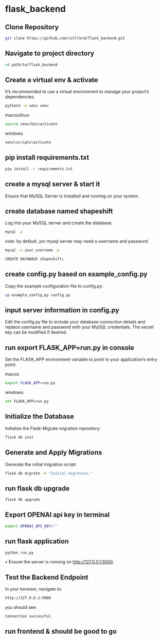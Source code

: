 # flask_backend

## Clone Repository

```bash
git clone https://github.com/cstlford/flask_backend.git
```

## Navigate to project directory

```bash
cd path/to/flask_backend
```

## Create a virtual env & activate

It’s recommended to use a virtual environment to manage your project’s dependencies.

```bash
python3 -m venv venv
```

macos/linux

```bash
source venv/bin/activate
```

windows

```bash
venv\scripts\activate
```

## pip install requirements.txt

```bash
pip install -r requirements.txt
```

## create a mysql server & start it

Ensure that MySQL Server is installed and running on your system.

## create database named shapeshift

Log into your MySQL server and create the database:

```bash
mysql -p
```

note: by default, yor mysql server may need a username and password.

```bash
mysql -u your_username -p
```

```bash
CREATE DATABASE shapeshift;
```

## create config.py based on example_config.py

Copy the example configuration file to config.py:

```bash
cp example_config.py config.py
```

## input server information in config.py

Edit the config.py file to include your database connection details and replace username and password with your MySQL credentials. The secret key can be modified if desired.

## run export FLASK_APP=run.py in console

Set the FLASK_APP environment variable to point to your application’s entry point.

macos:

```bash
export FLASK_APP=run.py
```

windows:

```bash
set FLASK_APP=run.py
```

## Initialize the Database

Initialize the Flask-Migrate migration repository:

```bash
flask db init
```

## Generate and Apply Migrations

Generate the initial migration script:

```bash
flask db migrate -m "Initial migration."
```

## run flask db upgrade

```bash
flask db upgrade
```

## Export OPENAI api key in terminal

```bash
export OPENAI_API_KEY=""
```

## run flask application

```bash
python run.py
```

• Ensure the server is running on http://127.0.0.1:5000.

## Test the Backend Endpoint

In your browser, navigate to:

```bash
http://127.0.0.1:5000
```

you should see:

```bash
Connection successful
```

## run frontend & should be good to go
